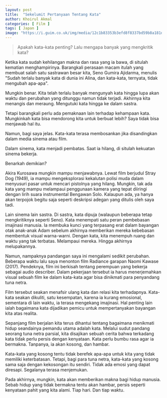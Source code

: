 ```yaml
---
layout: post
title:  "Sekelumit Pertanyaan Tentang Kata"
author: Khoirul Akmal
categories: [ Film ]
tags: [ Japan ]
image: "https://i.guim.co.uk/img/media/12c1b83353b3efd8f8337bd59b8a181ddb385861/890_735_5799_3480/master/5799.jpg?width=1200&quality=85&auto=format&fit=max&s=cfd4609b2eac6481034dc64507a53eb3"
---
```


> Apakah kata-kata penting? Lalu mengapa banyak yang mengkritik kata?

Ketika kata sudah kehilangan makna dan rasa yang ia bawa, di situlah kematian menghampirinya. Barangkali perasaan macam itulah yang membuat salah satu sastrawan besar kita, Seno Gumira Ajidarma, menulis "Sudah terlalu banyak kata di dunia ini Alina, dan kata-kata, ternyata, tidak mengubah apa-apa".

Mungkin benar. Kita telah terlalu banyak mengunyah kata hingga lupa akan waktu dan perubahan yang ditunggu namun tidak terjadi. Akhirnya kita menangis dan meraung. Mengutuki kata hingga ke dalam sastra. 

Tetapi barangkali perlu ada pemaknaan lain terhadap kehampaan kata. Mungkinkah kata bisa mendorong kita untuk berbuat lebih? Saya tidak bisa menjawab hal itu. 

Namun, bagi saya jelas. Kata-kata terasa membosankan jika disandingkan dalam media sinema atau film. 

Dalam sinema, kata menjadi pembatas. Saat ia hilang, di situlah kekuatan sinema bekerja.

Benarkah demikian?

Akira Kurosawa mungkin mampu menjawabnya. Lewat film berjudul Stray Dog (1949), ia mampu mengeksplorasi kekalutan polisi muda dalam menyusuri pasar untuk mencari pistolnya yang hilang. Mungkin, tak ada kata yang mampu melampaui penggunaan kamera yang tepat diiringi dengan lirih suara instrumental Bengawan Solo. Kalaupun ada, ya hanya akan terpojok begitu saja seperti deskripsi adegan yang ditulis oleh saya tadi. 

Lain sinema lain sastra. Di sastra, kata dipuja (walaupun beberapa tetap mengkritiknya seperti Seno). Kata menempati satu peran pembebasan imajinasi manusia. Ia membuka kunci yang terpasang erat dalam bayangan otak anak-anak Adam sebelum akhirnya memberikan mereka kebebasan membentuk visual warna-warni. Dengan kata, kita menempuh ruang dan waktu yang tak terbatas. Melampaui mereka. Hingga akhirnya melupakannya. 

Namun, nampaknya pandangan saya ini mengalami sedikit perubahan. Beberapa waktu lalu saya menonton film Radiance garapan Naomi Kawase (2017). Pendeknya, film ini berkisah tentang perempuan yang bekerja sebagai audio describer. Dalam pekerjaan tersebut ia harus menerjemahkan visual sebuah film ke dalam kata-kata agar bisa dinikmati para penyandang tuna netra. 

Film tersebut seakan menafsir ulang kata dan relasi kita terhadapnya. Kata-kata seakan dikuliti, satu kesempatan, karena ia kurang emosional, sementara di lain waktu, ia terasa mengekang imajinasi. Hal penting lain ialah bagaimana kata dijadikan pemicu untuk mempertanyakan bayangan kita atas realita. 

Sepanjang film berjalan kita terus dihantui tentang bagaimana menikmati hidup seandainya pemandu utama adalah kata. Melalui sudut pandang seorang tuna netra parsial, kita disajikan sebuah cerita bahwa terkadang kata tidak perlu persis dengan kenyataan. Kata perlu bumbu rasa agar ia bermakna. Tanpanya, ia akan kosong, dan hambar. 

Kata-kata yang kosong tentu tidak berefek apa-apa untuk kita yang tidak memiliki keterbatasan. Tetapi, bagi para tuna netra, kata-kata yang kosong sama saja dengan kekosongan itu sendiri. Tidak ada emosi yang dapat diresapi. Segalanya terasa menjemukan. 

Pada akhirnya, mungkin, kata akan memberikan makna bagi hidup manusia. Sebab hidup yang tidak bermakna tentu akan hambar, persis seperti kenyataan pahit yang kita alami. Tiap hari. Dan tiap waktu. 

